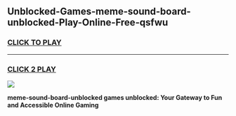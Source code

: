 
## Unblocked-Games-meme-sound-board-unblocked-Play-Online-Free-qsfwu
<h3>
<a href="https://premium76.site?title=meme-sound-board-unblocked&ref=26A">CLICK TO PLAY</a></h3>
<hr>

<h3>
<a href="https://premium76.site?title=meme-sound-board-unblocked&ref=26A">CLICK 2 PLAY</a>
  
</h3>

<a href="https://premium76.site?title=meme-sound-board-unblocked&ref=26A"><img src="https://clearcache.store/games.png"></a>


**meme-sound-board-unblocked games unblocked: Your Gateway to Fun and Accessible Online Gaming**
